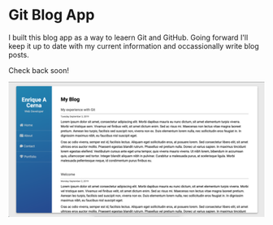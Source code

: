 # Git Blog App

I built this blog app as a way to leaern Git and GitHub. Going forward I'll keep it up to date with my current information and occassionally write blog posts.

Check back soon!

<img src = "screenshot.png" alt = "Blog Screenshot">